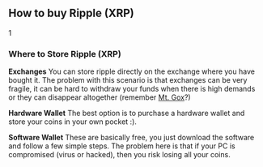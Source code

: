 ## How to buy Ripple (XRP)

1

### Where to Store Ripple (XRP)

**Exchanges**
You can store ripple directly on the exchange where you have bought it. The problem with this scenario is that exchanges can be very fragile, it can be hard to withdraw your funds when there is high demands or they can disappear altogether (remember [Mt. Gox]( https://en.wikipedia.org/wiki/Mt._Gox)?)

**Hardware Wallet**
The best option is to purchase a hardware wallet and store your coins in your own pocket :).

**Software Wallet**
These are basically free, you just download the software and follow a few simple steps. The problem here is that if your PC is compromised (virus or hacked), then you risk losing all your coins.
